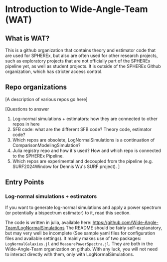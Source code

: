 # Introduction to Wide-Angle-Team (WAT)

## What is WAT?

This is a github organization that contains theory and estimator code that are used for SPHEREx, but also are often used for other research projects, such as exploratory projects that are not 
officially part of the SPHEREx pipeline yet, as well as student projects. It is outside of the SPHEREx Github organization, which has stricter access control. 

## Repo organizations 

[A description of various repos go here]

[Questions to answer
1. Log-normal simulations + estimators: how they are connected to other repos in here
2. SFB code: what are the different SFB code? Theory code, estimator code? 
3. Which repos are obsolete, LogNormalSimulations is a continuation of ComparisonModelingSimulation?
4. Julia registry repo and how it's used? How and which repo is connected to the SPHEREx Pipeline.
5. Which repos are experimental and decoupled from the pipeline (e.g. SURF2024Window for Dennis Wu's SURF project).
]

## Entry Points

### Log-normal simulations + estimators

If you want to generate log-normal simulations and apply a power spectrum (or potentially a bispectrum estimator) to it, read this section. 

The code is written in julia, available here: https://github.com/Wide-Angle-Team/LogNormalSimulations
The README should be fairly self-explanatory, but may very well be incomplete (See sample yaml files for configuration files and available settings).
It mainly makes use of two packages: `LogNormalGalaxies.jl` and `MeasurePowerSpectra.jl`. They are both in the Wide-Angle-Team organization on github. With any luck, you will not need to interact directly with them, only with LogNormalSimulations.

